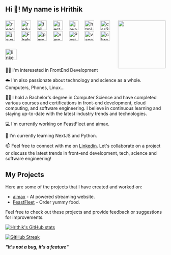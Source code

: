 <!-- 👋 Hi there! I'm Hrithik, a Front End Developer with a passion for building elegant and intuitive user interfaces. I'm building Frontends with ReactJS, Redux, TailwindCSS, Config Driven UI and following industry  -->

<h2 align="left">Hi 👋! My name is Hrithik </h2>

###

<img align="right" height="150" src="https://media.giphy.com/media/HLB0nLA36GCCo6JuB5/giphy.gif"  />
<!-- <img align="right" height="150" src="https://media.giphy.com/media/A06UFEx8jxEwU/giphy.gif"  /> -->

###

<div align="left">
  <img src="https://cdn.jsdelivr.net/gh/devicons/devicon/icons/react/react-original.svg" height="30" alt="react logo"  />
  <img width="12" />
  <img src="https://cdn.jsdelivr.net/gh/devicons/devicon/icons/redux/redux-original.svg" height="30" alt="redux logo"  />
  <img width="12" />
  <img src="https://www.vectorlogo.zone/logos/tailwindcss/tailwindcss-icon.svg" height="30" alt="tailwindcss logo"  />
  <img width="12" />
  <img src="https://cdn.jsdelivr.net/gh/devicons/devicon/icons/jest/jest-plain.svg" height="30" alt="jest logo"  />
  <img width="12" />
  <img src="https://cdn.jsdelivr.net/gh/devicons/devicon/icons/javascript/javascript-original.svg" height="30" alt="javascript logo"  />
  <img width="12" />
  <img src="https://cdn.jsdelivr.net/gh/devicons/devicon/icons/html5/html5-original.svg" height="30" alt="html5 logo"  />
  <img width="12" />
  <img src="https://cdn.jsdelivr.net/gh/devicons/devicon/icons/css3/css3-original.svg" height="30" alt="css3 logo"  />
  <img width="12" />
  <img src="https://cdn.jsdelivr.net/gh/devicons/devicon/icons/java/java-original.svg" height="30" alt="java logo"  />
  <img width="12" />
  <!-- <img src="https://cdn.jsdelivr.net/gh/devicons/devicon/icons/mysql/mysql-original.svg" height="30" alt="mysql logo"  />
  <img width="12" /> -->
 
<img  src="https://www.vectorlogo.zone/logos/firebase/firebase-icon.svg" alt="Firebase" height="30" width="30" />
  <img width="12" />

<img  src="https://parceljs.org/avatar.b1be591d.avif" alt="parcel" height="30" width="30" />

  <img width="12" />

<img  src="https://www.vectorlogo.zone/logos/vercel/vercel-ar21.svg" alt="vercel" height="30" width="30" />
  <img width="12" />

<img src="https://www.vectorlogo.zone/logos/getpostman/getpostman-icon.svg" alt="Postman" height="30" width="30" />
  <img width="12" />

  <img src="https://cdn.jsdelivr.net/gh/devicons/devicon/icons/vscode/vscode-original.svg" height="30" alt="vscode logo"  />
  <!-- <img src="https://cdn.jsdelivr.net/gh/devicons/devicon/icons/windows8/windows8-original.svg" height="30" alt="windows8 logo"  />-->
  <img width="12" /> 
  
  <img src="https://cdn.jsdelivr.net/gh/devicons/devicon/icons/chrome/chrome-original.svg" height="30" alt="chrome logo"  />
</div>

###

<div align="left">
  <a href="https://www.linkedin.com/in/hrithik-k-9b0b10230/" target="_blank">
    <img src="https://img.shields.io/static/v1?message=LinkedIn&logo=linkedin&label=&color=0077B5&logoColor=white&labelColor=&style=for-the-badge" height="35" alt="linkedin logo"  />
  </a>
</div>

###

🧑‍💻 I'm intereseted in FrontEnd Development

☁️ I'm also passionate about technology and science as a whole. Computers, Phones, Linux...

👨‍🎓 I hold a Bachelor's degree in Computer Science and have completed various courses and certifications in front-end development, cloud computing, and software engineering. I believe in continuous learning and staying up-to-date with the latest industry trends and technologies.

 💻 I'm currently working on FeastFleet and aimax.
 
 🌱 I’m currently learning NextJS and Python.
 
📫 Feel free to connect with me on [Linkedin](https://www.linkedin.com/in/hrithik-k-9b0b10230/). Let's collaborate on a project or discuss the latest trends in front-end development, tech, science and software engineering!

## My Projects

Here are some of the projects that I have created and worked on:

- [aimax](https://aimax-c4f30.web.app/) - AI powered streaming website.
- [FeastFleet](https://feastfleet.vercel.app/) - Order yummy food.
<!-- - [Project 3](link-to-project-3) - Description of project 3
- [Project 4](link-to-project-4) - Description of project 4 -->

Feel free to check out these projects and provide feedback or suggestions for improvements.


<!--
**Hrithik06/Hrithik06** is a ✨ _special_ ✨ repository because its `README.md` (this file) appears on your GitHub profile.

Here are some ideas to get you started:

- 🔭 I’m currently working on ...
- 🌱 I’m currently learning ...
- 👯 I’m looking to collaborate on ...
- 🤔 I’m looking for help with ...
- 💬 Ask me about ...
- 📫 How to reach me: ...
- 😄 Pronouns: ...
- ⚡ Fun fact: ...
-->

[![Hrithik's GitHub stats](https://github-readme-stats.vercel.app/api?username=Hrithik06&show_icons=true&theme=tokyonight)](https://github.com/Hrithik06/github-readme-stats)

[![GitHub Streak](https://streak-stats.demolab.com/?user=Hrithik06&theme=tokyonight)](https://git.io/streak-stats)

<!--
<div id="header" align="center">
  <img src="https://media.giphy.com/media/HLB0nLA36GCCo6JuB5/giphy.gif" width="100"/>
</div>
-->


__*"It's not a bug, it's a feature"*__
